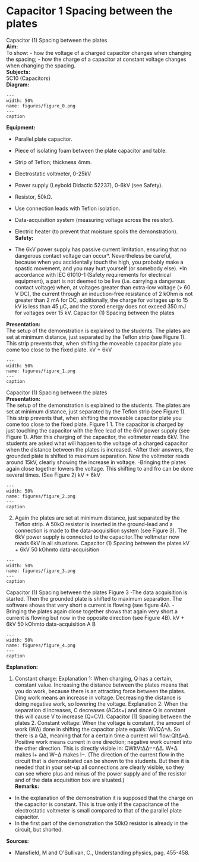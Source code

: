 # Capacitor  1  Spacing between the plates 
 Capacitor (1) Spacing between the plates   
<b> Aim: </b>  
 To show: - how the voltage of a charged capacitor changes when changing the spacing; - how the charge of a capacitor at constant voltage changes when changing the spacing.   
<b> Subjects: </b>  
 5C10 (Capacitors)   
<b> Diagram: </b>  
   
```{figure} figures/figure_0.png  
---  
width: 50%  
name: figures/figure_0.png  
---  
caption  
``` 
    
<b> Equipment: </b>  
 
 *  Parallel plate capacitor. 
 *  Piece of isolating foam between the plate capacitor and table. 
 *  Strip of Teflon; thickness 4mm. 
 *  Electrostatic voltmeter, 0-25kV 
 *  Power supply (Leybold Didactic 52237), 0-6kV (see Safety). 
 *  Resistor, 50kΩ. 
 *  Use connection leads with Teflon isolation. 
 *  Data-acquisition system (measuring voltage across the resistor). 
 *  Electric heater (to prevent that moisture spoils the demonstration).   
<b> Safety: </b>  
 
 *  The 6kV power supply has passive current limitation, ensuring that no dangerous contact voltage can occur*. Nevertheless be careful, because when you accidentally touch the high, you probably make a spastic movement, and you may hurt yourself (or somebody else). *In accordance with IEC 61010-1 (Safety requirements for electrical equipment), a part is not deemed to be live (i.e. carrying a dangerous contact voltage) when, at voltages greater than extra-low voltage (> 60 V DC), the current through an induction-free resistance of 2 kOhm is not greater than 2 mA for DC, additionally, the charge for voltages up to 15 kV is less than 45 µC, and the stored energy does not exceed 350 mJ for voltages over 15 kV. Capacitor (1) Spacing between the plates
    
<b> Presentation: </b>  
 The setup of the demonstration is explained to the students. The plates are set at minimum distance, just separated by the Teflon strip (see Figure 1). This strip prevents that, when shifting the moveable capacitor plate you come too close to the fixed plate.  kV +         6kV   
```{figure} figures/figure_1.png  
---  
width: 50%  
name: figures/figure_1.png  
---  
caption  
``` 
 Capacitor (1) Spacing between the plates    
<b> Presentation: </b>  
 The setup of the demonstration is explained to the students. The plates are set at minimum distance, just separated by the Teflon strip (see Figure 1). This strip prevents that, when shifting the moveable capacitor plate you come too close to the fixed plate.  Figure 1  1. The capacitor is charged by just touching the capacitor with the free lead of the 6kV power supply (see Figure 1). After this charging of the capacitor, the voltmeter reads 6kV. The students are asked what will happen to the voltage of a charged capacitor when the distance between the plates is increased.  -After their answers, the grounded plate is shifted to maximum separation. Now the voltmeter reads around 15kV, clearly showing the increase in voltage. -Bringing the plates again close together lowers the voltage. This shifting to and fro can be done several times. (See Figure 2)  kV +         6kV   
```{figure} figures/figure_2.png  
---  
width: 50%  
name: figures/figure_2.png  
---  
caption  
``` 
 2. Again the plates are set at minimum distance, just separated by the Teflon strip. A 50kΩ resistor is inserted in the ground-lead and a connection is made to the data-acquisition system (see Figure 3). The 6kV power supply is connected to the capacitor.The voltmeter now reads 6kV in all situations.  Capacitor (1) Spacing between the plates kV +         6kV 50 kOhmto  data-acquisition   
```{figure} figures/figure_3.png  
---  
width: 50%  
name: figures/figure_3.png  
---  
caption  
``` 
 Capacitor (1) Spacing between the plates  Figure 3 -The data acquisition is started. Then the grounded plate is shifted to maximum separation. The software shows that very short a current is flowing (see figure 4A). -Bringing the plates again close together shows that again very short a current is flowing but now in the opposite direction (see Figure 4B). kV +         6kV 50 kOhmto  data-acquisition A B   
```{figure} figures/figure_4.png  
---  
width: 50%  
name: figures/figure_4.png  
---  
caption  
``` 
   
<b> Explanation: </b>  
 1. Constant charge: Explanation 1: When charging, Q has a certain, constant value. Increasing the distance between the plates means that you do work, because there is an attracting force between the plates. Ding work means an increase in voltage. Decreasing the distance is doing negative work, so lowering the voltage.  Explanation 2: When the separation d increases, C decreases (ACdε=) and since Q is constant this will cause V to increase (Q=CV).  Capacitor (1) Spacing between the plates  2. Constant voltage: When the voltage is constant, the amount of work (WΔ) done in shifting the capacitor plate equals: WVQΔ=Δ. So there is a QΔ, meaning that for a certain time a current will flow:QItΔ=Δ. Positive work means current in one direction; negative work current into the other direction. This is directly visible in: QWItVtΔΔ==ΔΔ. W+Δ makes I+ and W−Δ makes I−. (The direction of the current flow in the circuit that is demonstrated can be shown to the students. But then it is needed that in your set-up all connections are clearly visible, so they can see where plus and minus of the power supply and of the resistor and of the data acquisition box are situated.)   
<b> Remarks: </b>  
 
 *  In the explanation of the demonstration it is supposed that the charge on the capacitor is constant. This is true only if the capacitance of the electrostatic voltmeter is small compared to that of the parallel plate capacitor. 
 *  In the first part of the demonstration the 50kΩ resistor is already in the circuit, but shorted.
   
<b> Sources: </b>  
 
 *  Mansfield, M and O'Sullivan, C., Understanding physics, pag. 455-458.
  